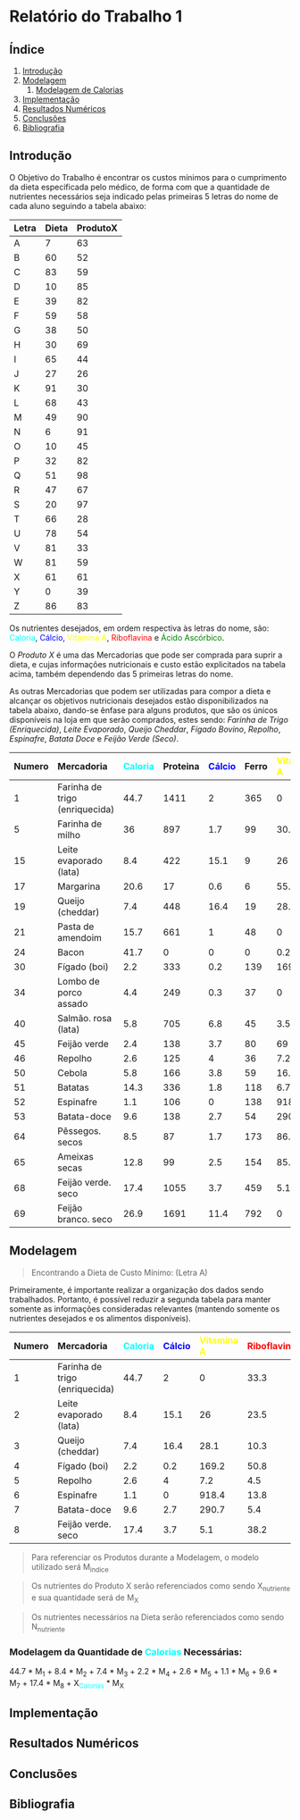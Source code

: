 # **Relatório do Trabalho 1**

## Índice

1. [Introdução](#introducao)
2. [Modelagem](#modelagem)
    1. [Modelagem de Calorias](#calorias)
3. [Implementação](#implementacao)
4. [Resultados Numéricos](#resultados)
5. [Conclusões](#conclusao)
6. [Bibliografia](#bibliografia)



## <div id='introducao'/> **Introdução**

O Objetivo do Trabalho é encontrar os custos mínimos para o cumprimento da dieta especificada pelo médico, de forma com que a quantidade de nutrientes necessários seja indicado pelas primeiras 5 letras do nome de cada aluno seguindo a tabela abaixo:

| Letra | Dieta | ProdutoX |
|-------|-------|----------|
| A     | 7     | 63       |
| B     | 60    | 52       |
| C     | 83    | 59       |
| D     | 10    | 85       |
| E     | 39    | 82       |
| F     | 59    | 58       |
| G     | 38    | 50       |
| H     | 30    | 69       |
| I     | 65    | 44       |
| J     | 27    | 26       |
| K     | 91    | 30       |
| L     | 68    | 43       |
| M     | 49    | 90       |
| N     | 6     | 91       |
| O     | 10    | 45       |
| P     | 32    | 82       |
| Q     | 51    | 98       |
| R     | 47    | 67       |
| S     | 20    | 97       |
| T     | 66    | 28       |
| U     | 78    | 54       |
| V     | 81    | 33       |
| W     | 81    | 59       |
| X     | 61    | 61       |
| Y     | 0     | 39       |
| Z     | 86    | 83       |


Os nutrientes desejados, em ordem respectiva às letras do nome, são: <span style="color: cyan;">Caloria</span>, <span style="color: blue;">Cálcio</span>, <span style="color: yellow;">Vitamina A</span>, <span style="color: red;">Riboflavina</span> e <span style="color: green;">Ácido Ascórbico</span>.

O *Produto X* é uma das Mercadorias que pode ser comprada para suprir a dieta, e cujas informações nutricionais e custo estão explicitados na tabela acima, também dependendo das 5 primeiras letras do nome.

As outras Mercadorias que podem ser utilizadas para compor a dieta e alcançar os objetivos nutricionais desejados estão disponibilizados na tabela abaixo, dando-se ênfase para alguns produtos, que são os únicos disponíveis na loja em que serão comprados, estes sendo: *Farinha de Trigo (Enriquecida)*, *Leite Evaporado*, *Queijo Cheddar*, *Fígado Bovino*, *Repolho*, *Espinafre*, *Batata Doce* e *Feijão Verde (Seco)*.

| Numero | Mercadoria                  | <span style="color: cyan;">Caloria</span> | Proteina | <span style="color: blue;">Cálcio</span> | Ferro | <span style="color: yellow;">Vitamina A</span> | Tiamina | <span style="color: red;">Riboflavina</span> | Niacina | <span style="color: green;">Ácido Ascórbico</span> |
|:------ |:--------------------------- |:------- |:-------- |:------ |:--------- |:------- |:----------- |:------- |:-------------- |:---------------- |
| 1      | Farinha de trigo (enriquecida) | 44.7    | 1411     | 2      | 365       | 0       | 55.4        | 33.3    | 441            | 0                |
| 5      | Farinha de milho            | 36      | 897      | 1.7    | 99        | 30.9    | 17.4        | 7.9     | 106            | 0                |
| 15     | Leite evaporado (lata)      | 8.4     | 422      | 15.1   | 9         | 26      | 3           | 23.5    | 11             | 60               |
| 17     | Margarina                   | 20.6    | 17       | 0.6    | 6         | 55.8    | 0.2         | 0       | 0              | 0                |
| 19     | Queijo (cheddar)            | 7.4     | 448      | 16.4   | 19        | 28.1    | 0.8         | 10.3    | 4              | 0                |
| 21     | Pasta de amendoim           | 15.7    | 661      | 1      | 48        | 0       | 9.6         | 8.1     | 471            | 0                |
| 24     | Bacon                       | 41.7    | 0        | 0      | 0         | 0.2     | 0           | 5       | 5              | 0                |
| 30     | Fígado (boi)                | 2.2     | 333      | 0.2    | 139       | 169.2   | 6.4         | 50.8    | 316            | 525              |
| 34     | Lombo de porco assado       | 4.4     | 249      | 0.3    | 37        | 0       | 18.2        | 3.6     | 79             | 0                |
| 40     | Salmão. rosa (lata)         | 5.8     | 705      | 6.8    | 45        | 3.5     | 1           | 4.9     | 209            | 0                |
| 45     | Feijão verde                | 2.4     | 138      | 3.7    | 80        | 69      | 4.3         | 5.8     | 37             | 862              |
| 46     | Repolho                     | 2.6     | 125      | 4      | 36        | 7.2     | 9           | 4.5     | 26             | 5369             |
| 50     | Cebola                      | 5.8     | 166      | 3.8    | 59        | 16.6    | 4.7         | 5.9     | 21             | 1184             |
| 51     | Batatas                     | 14.3    | 336      | 1.8    | 118       | 6.7     | 29.4        | 7.1     | 198            | 2522             |
| 52     | Espinafre                   | 1.1     | 106      | 0      | 138       | 918.4   | 5.7         | 13.8    | 33             | 2755             |
| 53     | Batata-doce                 | 9.6     | 138      | 2.7    | 54        | 290.7   | 8.4         | 5.4     | 83             | 1912             |
| 64     | Pêssegos. secos             | 8.5     | 87       | 1.7    | 173       | 86.8    | 1.2         | 4.3     | 65             | 257              |
| 65     | Ameixas secas               | 12.8    | 99       | 2.5    | 154       | 85.7    | 3.9         | 4.3     | 65             | 257              |
| 68     | Feijão verde. seco          | 17.4    | 1055     | 3.7    | 459       | 5.1     | 26.9        | 38.2    | 93             | 0                |
| 69     | Feijão branco. seco         | 26.9    | 1691     | 11.4   | 792       | 0       | 38.4        | 24.6    | 217            | 0                |



## <div id='modelagem'/> **Modelagem**

> Encontrando a Dieta de Custo Mínimo: (Letra A)

Primeiramente, é importante realizar a organização dos dados sendo trabalhados. Portanto, é possível reduzir a segunda tabela para manter somente as informações consideradas relevantes (mantendo somente os nutrientes desejados e os alimentos disponíveis).

| Numero | Mercadoria                  | <span style="color: cyan;">Caloria</span> | <span style="color: blue;">Cálcio</span> | <span style="color: yellow;">Vitamina A</span> | <span style="color: red;">Riboflavina</span> | <span style="color: green;">Ácido Ascórbico</span> |
|:------ |:--------------------------- |:----------------------------------------- |:---------------------------------------- |:---------------------------------------------- |:-------------------------------------------- |:-------------------------------------------------- |
| 1      | Farinha de trigo (enriquecida) | 44.7                                      | 2                                        | 0                                              | 33.3                                         | 0                                                  |
| 2     | Leite evaporado (lata)      | 8.4                                       | 15.1                                     | 26                                             | 23.5                                         | 60                                                 |
| 3     | Queijo (cheddar)            | 7.4                                       | 16.4                                     | 28.1                                           | 10.3                                         | 0                                                  |
| 4     | Fígado (boi)                | 2.2                                       | 0.2                                      | 169.2                                          | 50.8                                         | 525                                                |
| 5     | Repolho                     | 2.6                                       | 4                                        | 7.2                                            | 4.5                                          | 5369                                               |
| 6     | Espinafre                   | 1.1                                       | 0                                        | 918.4                                          | 13.8                                         | 2755                                               |
| 7     | Batata-doce                 | 9.6                                       | 2.7                                      | 290.7                                          | 5.4                                          | 1912                                               |
| 8     | Feijão verde. seco          | 17.4                                      | 3.7                                      | 5.1                                            | 38.2                                         | 0                                                  |


> Para referenciar os Produtos durante a Modelagem, o modelo utilizado será M<sub>indice</sub>

> Os nutrientes do Produto X serão referenciados como sendo X<sub>nutriente</sub> e sua quantidade será de M<sub>X</sub>

> Os nutrientes necessários na Dieta serão referenciados como sendo N<sub>nutriente</sub>

### <div id='calorias'/> Modelagem da Quantidade de <span style="color: cyan;">Calorias</span> Necessárias:

44.7 * M<sub>1</sub> + 8.4 * M<sub>2</sub> + 7.4 * M<sub>3</sub> + 2.2 * M<sub>4</sub> + 2.6 * M<sub>5</sub> + 1.1 * M<sub>6</sub> + 9.6 * M<sub>7</sub> + 17.4 * M<sub>8</sub> + X<sub><span style="color: cyan;">Calorias</span></sub> * M<sub>X</sub> 

## <div id='implementacao'/> **Implementação**

## <div id='resultados'/> **Resultados Numéricos**

## <div id='conclusao'/> **Conclusões**

## <div id='bibliografia'/> **Bibliografia**

<style>
.markdown-body strong{
    color: orange;
}

.markdown-body em{
    color: rgb(111,255,0);
}
</style>
